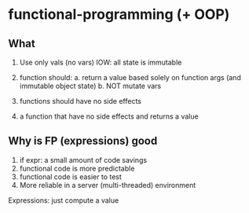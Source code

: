 # functional-programming (+ OOP)

## What

1. Use only vals (no vars)
   IOW: all state is immutable

1. function should:
   a. return a value based solely on function args (and immutable object state)
   b. NOT mutate vars
   
1. functions should have no side effects

1.   a function that have no side effects and returns a value

## Why is FP (expressions) good 

1.  if expr: a small amount of code savings
2.  functional code is more predictable 
2.  functional code is easier to test
2.  More reliable in a server (multi-threaded) environment


Expressions: just compute a value

   